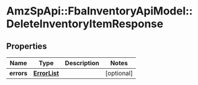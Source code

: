 # AmzSpApi::FbaInventoryApiModel::DeleteInventoryItemResponse

## Properties
Name | Type | Description | Notes
------------ | ------------- | ------------- | -------------
**errors** | [**ErrorList**](ErrorList.md) |  | [optional] 

